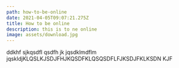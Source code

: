 ```yaml
---
path: how-to-be-online
date: 2021-04-05T09:07:21.275Z
title: How to be online
description: this is to ne online
image: assets/download.jpg
---
```

ddkhf sjkqsdfl qsdfh jk jqsdklmdflm jqskldjKLQSLKJSDJFHJKQSDFKLQSQSDFLFJKSDJFKLKSDN KJF